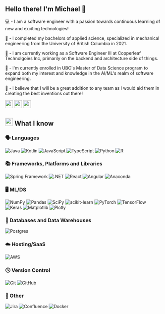 ## Hello there! I'm Michael 👋

💻 - I am a software engineer with a passion towards continuous learning of new and exciting technologies!

🏫 - I completed my bachelors of applied science, specialized in mechanical engineering from the University of British Columbia in 2021.

💼 - I am currently working as a Software Engineer III at Copperleaf Technolgoies Inc, primarily on the backend and architecture side of things.

📅 - I'm currently enrolled in UBC's Master of Data Science program to expand both my interest and knowledge in the AI/ML's realm of software engineering.

💬 - I believe that I will be a great addition to any team as I would aid them in creating the best inventions out there! 

<p><a href="https://www.linkedin.com/in/michael-suriawan/" target="_blank"><img src="https://img.shields.io/badge/-LinkedIn-0e76a8?style=for-the-badge&amp;logo=Linkedin&amp;logoColor=white" style="height:25px"/></a> <a href="https://michaelsuriawan.tech" target="_blank"><img src="https://img.shields.io/badge/Website-3b5998?style=for-the-badge&amp;logo=google-chrome&amp;logoColor=white" style="height:25px"/></a> <a href="mailto:michael08ace@gmail.com" target="_blank"><img src="https://img.shields.io/badge/Gmail-D14836?style=for-the-badge&logo=gmail&logoColor=white" style="height:25px"/></a></p>

## <img src="https://media2.giphy.com/media/QssGEmpkyEOhBCb7e1/giphy.gif?cid=ecf05e47a0n3gi1bfqntqmob8g9aid1oyj2wr3ds3mg700bl&rid=giphy.gif" width ="25"> What I know
### 🗣️ Languages
![Java](https://img.shields.io/badge/Java-ED8B00?style=for-the-badge&logo=openjdk&logoColor=white)
![Kotlin](https://img.shields.io/badge/Kotlin-7F52FF?style=for-the-badge&logo=Kotlin&logoColor=white)
![JavaScript](https://shields.io/badge/JavaScript-F7DF1E?logo=JavaScript&logoColor=000&style=flat-square)
![TypeScript](https://shields.io/badge/TypeScript-3178C6?logo=TypeScript&logoColor=FFF&style=flat-square)
![Python](https://img.shields.io/badge/python-%2314354C.svg?&style=for-the-badge&logo=python&logoColor=white)
![R](https://img.shields.io/badge/R-%23276DC3.svg?&style=for-the-badge&logo=r&logoColor=white)

### 📚 Frameworks, Platforms and Libraries
![Spring Framework](https://img.shields.io/badge/Spring-6DB33F?logo=Spring&logoColor=white)
![.NET](https://img.shields.io/badge/-.NET%208.0-blueviolet?logo=dotnet)
![React](https://shields.io/badge/react-black?logo=react&style=for-the-badge)
![Angular](https://img.shields.io/badge/-Angular-DD0031?style=flat-square&logo=angular&logoColor=white)
![Anaconda](https://img.shields.io/badge/Anaconda-%2344A833.svg?style=for-the-badge&logo=anaconda&logoColor=white)

### 🖥️ ML/DS
![NumPy](https://img.shields.io/badge/numpy-%23013243.svg?style=for-the-badge&logo=numpy&logoColor=white)
![Pandas](https://img.shields.io/badge/pandas-%23150458.svg?style=for-the-badge&logo=pandas&logoColor=white)
![SciPy](https://img.shields.io/badge/SciPy-%230C55A5.svg?style=for-the-badge&logo=scipy&logoColor=%white)
![scikit-learn](https://img.shields.io/badge/scikit--learn-%23F7931E.svg?style=for-the-badge&logo=scikit-learn&logoColor=white)
![PyTorch](https://img.shields.io/badge/PyTorch-%23EE4C2C.svg?style=for-the-badge&logo=PyTorch&logoColor=white)
![TensorFlow](https://img.shields.io/badge/TensorFlow-%23FF6F00.svg?style=for-the-badge&logo=TensorFlow&logoColor=white)
![Keras](https://img.shields.io/badge/Keras-%23D00000.svg?style=for-the-badge&logo=Keras&logoColor=white)
![Matplotlib](https://img.shields.io/badge/Matplotlib-%23ffffff.svg?style=for-the-badge&logo=Matplotlib&logoColor=black)
![Plotly](https://img.shields.io/badge/Plotly-%233F4F75.svg?style=for-the-badge&logo=plotly&logoColor=white)

### 💾 Databases and Data Warehouses
![Postgres](https://img.shields.io/badge/postgres-%23316192.svg?style=for-the-badge&logo=postgresql&logoColor=white)

### ☁️ Hosting/SaaS
![AWS](https://img.shields.io/badge/AWS-%23FF9900.svg?style=for-the-badge&logo=amazon-aws&logoColor=white)

### 🕓 Version Control
![Git](https://img.shields.io/badge/git%20-%23F05033.svg?&style=for-the-badge&logo=git&logoColor=white)
![GitHub](https://img.shields.io/badge/github%20-%23121011.svg?&style=for-the-badge&logo=github&logoColor=white)

### 🥅 Other
![Jira](https://img.shields.io/badge/jira-%230A0FFF.svg?style=for-the-badge&logo=jira&logoColor=white)
![Confluence](https://img.shields.io/badge/confluence-%23172BF4.svg?style=for-the-badge&logo=confluence&logoColor=white)
![Docker](https://img.shields.io/badge/docker%20-%230db7ed.svg?&style=for-the-badge&logo=docker&logoColor=white)
